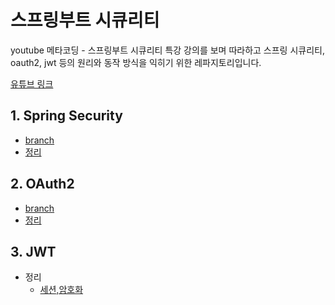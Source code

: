 # 스프링부트 시큐리티 

youtube 메타코딩 - 스프링부트 시큐리티 특강 강의를 보며 따라하고 스프링 시큐리티, oauth2, jwt 등의 원리와 동작 방식을 익히기 위한 레파지토리입니다.   

[유튜브 링크](https://www.youtube.com/watch?v=GEv_hw0VOxE&list=PL93mKxaRDidERCyMaobSLkvSPzYtIk0Ah&index=1)


## 1. Spring Security
- [branch](https://github.com/kang-jisu/spring-security-oauth2-jwt-practice/tree/1-spring-security)
- [정리](https://github.com/kang-jisu/spring-security-oauth2-jwt-practice/issues/1)

## 2. OAuth2
- [branch](https://github.com/kang-jisu/spring-security-oauth2-jwt-practice/tree/2-oauth2)
- [정리](https://github.com/kang-jisu/spring-security-oauth2-jwt-practice/issues/2)

## 3. JWT 
- 정리
  - [세션,암호화](https://github.com/kang-jisu/spring-security-oauth2-jwt-practice/issues/3)